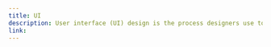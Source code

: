 ```yaml
---
title: UI
description: User interface (UI) design is the process designers use to build interfaces in software or computerized devices, focusing on looks or style.
link:
---
```

